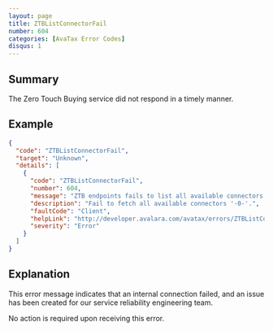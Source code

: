 ```yaml
---
layout: page
title: ZTBListConnectorFail
number: 604
categories: [AvaTax Error Codes]
disqus: 1
---
```


## Summary

The Zero Touch Buying service did not respond in a timely manner.

## Example

```json
{
  "code": "ZTBListConnectorFail",
  "target": "Unknown",
  "details": [
    {
      "code": "ZTBListConnectorFail",
      "number": 604,
      "message": "ZTB endpoints fails to list all available connectors.",
      "description": "Fail to fetch all available connectors '-0-'.",
      "faultCode": "Client",
      "helpLink": "http://developer.avalara.com/avatax/errors/ZTBListConnectorFail",
      "severity": "Error"
    }
  ]
}
```

## Explanation

This error message indicates that an internal connection failed, and an issue has been created for our service reliability engineering team.

No action is required upon receiving this error.

